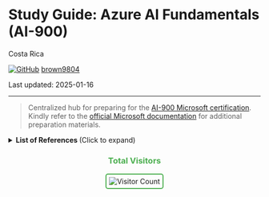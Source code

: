 # Study Guide: Azure AI Fundamentals (AI-900)

Costa Rica

[![GitHub](https://img.shields.io/badge/--181717?logo=github&logoColor=ffffff)](https://github.com/)
[brown9804](https://github.com/brown9804)

Last updated: 2025-01-16

----------

> Centralized hub for preparing for the [AI-900 Microsoft certification](https://learn.microsoft.com/en-us/credentials/certifications/resources/study-guides/ai-900). Kindly refer to the [official Microsoft documentation](https://learn.microsoft.com/en-us/credentials/certifications/azure-ai-fundamentals/?practice-assessment-type=certification) for additional preparation materials.

<details>
<summary><b>List of References </b> (Click to expand)</summary>

  
</details>

<div align="center">
  <h3 style="color: #4CAF50;">Total Visitors</h3>
  <img src="https://profile-counter.glitch.me/brown9804/count.svg" alt="Visitor Count" style="border: 2px solid #4CAF50; border-radius: 5px; padding: 5px;"/>
</div>
